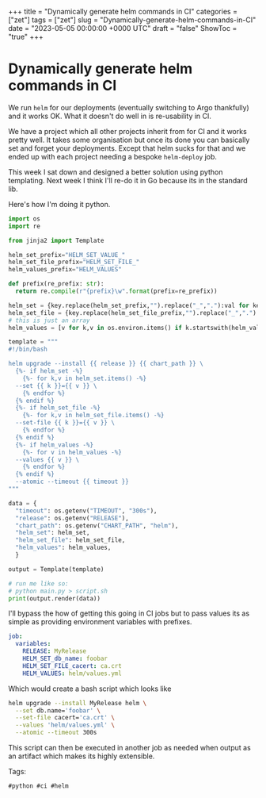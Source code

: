 +++
title = "Dynamically generate helm commands in CI"
categories = ["zet"]
tags = ["zet"]
slug = "Dynamically-generate-helm-commands-in-CI"
date = "2023-05-05 00:00:00 +0000 UTC"
draft = "false"
ShowToc = "true"
+++

# Dynamically generate helm commands in CI

We run `helm` for our deployments (eventually switching to Argo thankfully)
and it works OK. What it doesn't do well in is re-usability in CI.

We have a project which all other projects inherit from for CI and it works
pretty well. It takes some organisation but once its done you can basically
set and forget your deployments. Except that helm sucks for that and 
we ended up with each project needing a bespoke `helm-deploy` job.

This week I sat down and designed a better solution using python templating.
Next week I think I'll re-do it in Go because its in the standard lib.

Here's how I'm doing it python.

```python
import os
import re

from jinja2 import Template

helm_set_prefix="HELM_SET_VALUE_"
helm_set_file_prefix="HELM_SET_FILE_"
helm_values_prefix="HELM_VALUES"

def prefix(re_prefix: str):
  return re.compile(r"{prefix}\w".format(prefix=re_prefix))

helm_set = {key.replace(helm_set_prefix,"").replace("_","."):val for key, val in os.environ.items() if prefix(helm_set_prefix).match(key)}
helm_set_file = {key.replace(helm_set_file_prefix,"").replace("_","."):val for key, val in os.environ.items() if prefix(helm_set_file_prefix).match(key)}
# this is just an array
helm_values = [v for k,v in os.environ.items() if k.startswith(helm_values_prefix)]

template = """
#!/bin/bash 

helm upgrade --install {{ release }} {{ chart_path }} \
  {%- if helm_set -%}
    {%- for k,v in helm_set.items() -%}
  --set {{ k }}={{ v }} \
    {% endfor %}
  {% endif %}
  {%- if helm_set_file -%}
    {%- for k,v in helm_set_file.items() -%}
  --set-file {{ k }}={{ v }} \
    {% endfor %}
  {% endif %}
  {%- if helm_values -%}
    {%- for v in helm_values -%}
  --values {{ v }} \
    {% endfor %}
  {% endif %}
  --atomic --timeout {{ timeout }}
"""

data = {
  "timeout": os.getenv("TIMEOUT", "300s"),
  "release": os.getenv("RELEASE"),
  "chart_path": os.getenv("CHART_PATH", "helm"),
  "helm_set": helm_set,
  "helm_set_file": helm_set_file,
  "helm_values": helm_values,
  }

output = Template(template)

# run me like so:
# python main.py > script.sh
print(output.render(data))

```

I'll bypass the how of getting this going in CI jobs but to pass values
its as simple as providing environment variables with prefixes.

```yaml
job:
  variables:
    RELEASE: MyRelease
    HELM_SET_db_name: foobar
    HELM_SET_FILE_cacert: ca.crt
    HELM_VALUES: helm/values.yml
```

Which would create a bash script which looks like

```bash
helm upgrade --install MyRelease helm \
  --set db.name='foobar' \
  --set-file cacert='ca.crt' \
  --values 'helm/values.yml' \
  --atomic --timeout 300s
```

This script can then be executed in another job as needed when output
as an artifact which makes its highly extensible.


Tags:

    #python #ci #helm
